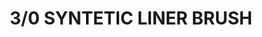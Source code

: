 ---
title: "3/0 SYNTETIC LINER BRUSH"
price: "190" 
desc: "Sintetička četkica"
img_path: "/assets/img/A.MIG-8590.jpg"
brand: AMMO
available: true
special_offer: false
new: false
soon: false
cat: "Alat-i-dodaci"
subcat: "AL-AMMO"
subsubcat: "Alati-AMMO-CETKICE"
sifra: "A.MIG-8590"
---